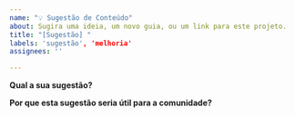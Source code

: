 ```yaml
---
name: "💡 Sugestão de Conteúdo"
about: Sugira uma ideia, um novo guia, ou um link para este projeto.
title: "[Sugestão] "
labels: 'sugestão', 'melhoria'
assignees: ''

---
```


**Qual a sua sugestão?**

**Por que esta sugestão seria útil para a comunidade?**